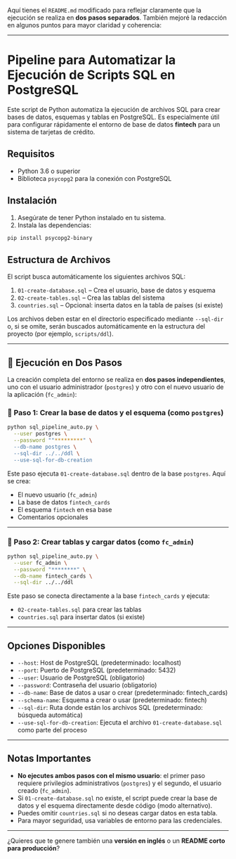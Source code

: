 Aquí tienes el `README.md` modificado para reflejar claramente que la ejecución se realiza en **dos pasos separados**. También mejoré la redacción en algunos puntos para mayor claridad y coherencia:

---

# Pipeline para Automatizar la Ejecución de Scripts SQL en PostgreSQL

Este script de Python automatiza la ejecución de archivos SQL para crear bases de datos, esquemas y tablas en PostgreSQL. Es especialmente útil para configurar rápidamente el entorno de base de datos **fintech** para un sistema de tarjetas de crédito.

## Requisitos

- Python 3.6 o superior  
- Biblioteca `psycopg2` para la conexión con PostgreSQL

## Instalación

1. Asegúrate de tener Python instalado en tu sistema.
2. Instala las dependencias:

```bash
pip install psycopg2-binary
```

## Estructura de Archivos

El script busca automáticamente los siguientes archivos SQL:

1. `01-create-database.sql` – Crea el usuario, base de datos y esquema
2. `02-create-tables.sql` – Crea las tablas del sistema
3. `countries.sql` – Opcional: inserta datos en la tabla de países (si existe)

Los archivos deben estar en el directorio especificado mediante `--sql-dir` o, si se omite, serán buscados automáticamente en la estructura del proyecto (por ejemplo, `scripts/ddl`).

---

## 🔄 Ejecución en Dos Pasos

La creación completa del entorno se realiza en **dos pasos independientes**, uno con el usuario administrador (`postgres`) y otro con el nuevo usuario de la aplicación (`fc_admin`):

### 🧩 Paso 1: Crear la base de datos y el esquema (como `postgres`)
```bash
python sql_pipeline_auto.py \
  --user postgres \
  --password ""*********" \
  --db-name postgres \
  --sql-dir ../../ddl \
  --use-sql-for-db-creation
```

Este paso ejecuta `01-create-database.sql` dentro de la base `postgres`. Aquí se crea:

- El nuevo usuario (`fc_admin`)
- La base de datos `fintech_cards`
- El esquema `fintech` en esa base
- Comentarios opcionales

---

### 🧩 Paso 2: Crear tablas y cargar datos (como `fc_admin`)
```bash
python sql_pipeline_auto.py \
  --user fc_admin \
  --password "********" \
  --db-name fintech_cards \
  --sql-dir ../../ddl
```

Este paso se conecta directamente a la base `fintech_cards` y ejecuta:

- `02-create-tables.sql` para crear las tablas
- `countries.sql` para insertar datos (si existe)

---

## Opciones Disponibles

- `--host`: Host de PostgreSQL (predeterminado: localhost)
- `--port`: Puerto de PostgreSQL (predeterminado: 5432)
- `--user`: Usuario de PostgreSQL (obligatorio)
- `--password`: Contraseña del usuario (obligatorio)
- `--db-name`: Base de datos a usar o crear (predeterminado: fintech_cards)
- `--schema-name`: Esquema a crear o usar (predeterminado: fintech)
- `--sql-dir`: Ruta donde están los archivos SQL (predeterminado: búsqueda automática)
- `--use-sql-for-db-creation`: Ejecuta el archivo `01-create-database.sql` como parte del proceso

---

## Notas Importantes

- **No ejecutes ambos pasos con el mismo usuario**: el primer paso requiere privilegios administrativos (`postgres`) y el segundo, el usuario creado (`fc_admin`).
- Si `01-create-database.sql` no existe, el script puede crear la base de datos y el esquema directamente desde código (modo alternativo).
- Puedes omitir `countries.sql` si no deseas cargar datos en esta tabla.
- Para mayor seguridad, usa variables de entorno para las credenciales.

---

¿Quieres que te genere también una **versión en inglés** o un **README corto para producción**?